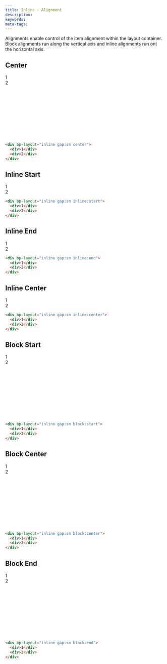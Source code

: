 ```yaml
---
title: Inline - Alignment
description: 
keywords:
meta-tags:
---
```


Alignments enable control of the item alignment within the layout container. Block alignments run along the vertical axis and inline alignments run ont the horizontal axis.

## Center

<div bp-layout="inline gap:sm center" style="min-height: 200px" demo>
  <div>1</div>
  <div>2</div>
</div>

```html
<div bp-layout="inline gap:sm center">
  <div>1</div>
  <div>2</div>
</div>
```

## Inline Start

<div bp-layout="inline gap:sm inline:start" demo>
  <div>1</div>
  <div>2</div>
</div>

```html
<div bp-layout="inline gap:sm inline:start">
  <div>1</div>
  <div>2</div>
</div>
```

## Inline End

<div bp-layout="inline gap:sm inline:end" demo>
  <div>1</div>
  <div>2</div>
</div>

```html
<div bp-layout="inline gap:sm inline:end">
  <div>1</div>
  <div>2</div>
</div>
```

## Inline Center

<div bp-layout="inline gap:sm inline:center" demo>
  <div>1</div>
  <div>2</div>
</div>

```html
<div bp-layout="inline gap:sm inline:center">
  <div>1</div>
  <div>2</div>
</div>
```

## Block Start

<div bp-layout="inline gap:sm block:start" style="height: 200px" demo>
  <div>1</div>
  <div>2</div>
</div>

```html
<div bp-layout="inline gap:sm block:start">
  <div>1</div>
  <div>2</div>
</div>
```

## Block Center

<div bp-layout="inline gap:sm block:center" style="height: 200px" demo>
  <div>1</div>
  <div>2</div>
</div>

```html
<div bp-layout="inline gap:sm block:center">
  <div>1</div>
  <div>2</div>
</div>
```

## Block End

<div bp-layout="inline gap:sm block:end" style="height: 200px" demo>
  <div>1</div>
  <div>2</div>
</div>

```html
<div bp-layout="inline gap:sm block:end">
  <div>1</div>
  <div>2</div>
</div>
```
